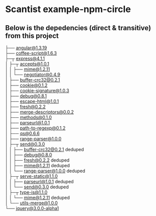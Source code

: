 # Scantist example-npm-circle

## Below is the depedencies (direct & transitive) from this project

├── angular@1.3.19 <br/>
├── coffee-script@1.6.3<br/>
├─┬ express@4.1.1 <br/>
│ ├─┬ accepts@1.0.1 <br/>
│ │ ├── mime@1.2.11 <br/>
│ │ └── negotiator@0.4.9 <br/>
│ ├── buffer-crc32@0.2.1 <br/>
│ ├── cookie@0.1.2 <br/>
│ ├── cookie-signature@1.0.3 <br/>
│ ├── debug@0.8.1 <br/>
│ ├── escape-html@1.0.1 <br/>
│ ├── fresh@0.2.2 <br/>
│ ├── merge-descriptors@0.0.2<br/>
│ ├── methods@0.1.0 <br/>
│ ├── parseurl@1.0.1 <br/>
│ ├── path-to-regexp@0.1.2 <br/>
│ ├── qs@0.6.6 <br/>
│ ├── range-parser@1.0.0 <br/>
│ ├─┬ send@0.3.0 <br/>
│ │ ├── buffer-crc32@0.2.1 deduped <br/>
│ │ ├── debug@0.8.0 <br/>
│ │ ├── fresh@0.2.2 deduped<br/>
│ │ ├── mime@1.2.11 deduped <br/>
│ │ └── range-parser@1.0.0 deduped <br/>
│ ├─┬ serve-static@1.1.0<br/>
│ │ ├── parseurl@1.0.1 deduped<br/>
│ │ └── send@0.3.0 deduped<br/>
│ ├─┬ type-is@1.1.0 <br/>
│ │ └── mime@1.2.11 deduped <br/>
│ └── utils-merge@1.0.0 <br/>
└── jquery@3.0.0-alpha1<br/>
 
